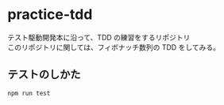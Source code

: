 # practice-tdd

テスト駆動開発本に沿って、TDD の練習をするリポジトリ  
このリポジトリに関しては、フィボナッチ数列の TDD をしてみる。

## テストのしかた

```bash
npm run test
```

